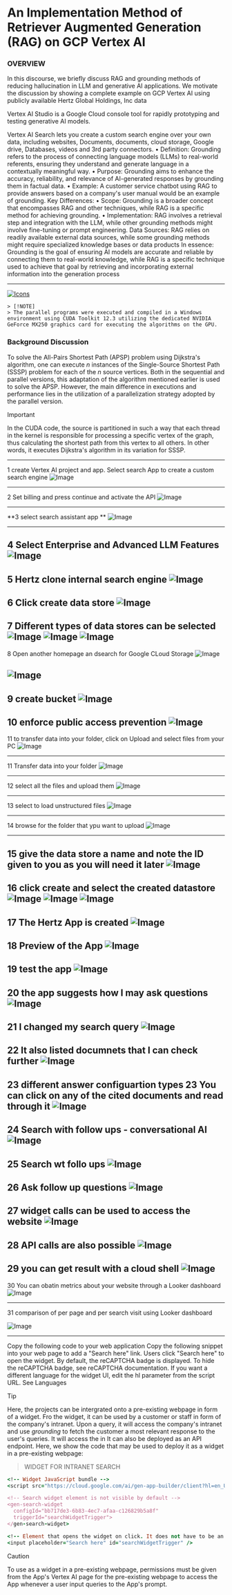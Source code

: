 # An Implementation Method of Retriever Augmented Generation (RAG) on GCP Vertex AI
### **OVERVIEW**
In this discourse, we briefly discuss RAG and grounding methods of reducing hallucination in LLM and generative AI applications. We motivate the discussion by showing a complete example on GCP Vertex AI using publicly available Hertz Global Holdings, Inc data  

Vertex AI Studio is a Google Cloud console tool for rapidly prototyping and testing generative AI 
models.

Vertex AI Search lets you create a custom search engine over your own data, including websites, 
Documents, documents, cloud storage, Google drive, Databases, videos and 3rd party connectors. 
•	Definition:
Grounding refers to the process of connecting language models (LLMs) to real-world referents, ensuring they understand and generate language in a contextually meaningful way. 
•	Purpose:
Grounding aims to enhance the accuracy, reliability, and relevance of AI-generated responses by grounding them in factual data. 
•	Example:
A customer service chatbot using RAG to provide answers based on a company's user manual would be an example of grounding. 
Key Differences:
•	Scope:
Grounding is a broader concept that encompasses RAG and other techniques, while RAG is a specific method for achieving grounding. 
•	Implementation:
RAG involves a retrieval step and integration with the LLM, while other grounding methods might involve fine-tuning or prompt engineering. 
Data Sources:
RAG relies on readily available external data sources, while some grounding methods might require specialized knowledge bases or data products
In essence:
Grounding is the goal of ensuring AI models are accurate and reliable by connecting them to real-world knowledge, while RAG is a specific technique used to achieve that goal by retrieving and incorporating external information into the generation process

---
[![Icons](https://skillicons.dev/icons?i=c,py,anaconda&theme=dark)](https://skillicons.dev)

```
> [!NOTE]
> The parallel programs were executed and compiled in a Windows environment using CUDA Toolkit 12.3 utilizing the dedicated NVIDIA GeForce MX250 graphics card for executing the algorithms on the GPU.

```



### **Background Discussion**

To solve the All-Pairs Shortest Path (APSP) problem using Dijkstra's algorithm, one can execute $n$ instances of the Single-Source Shortest Path (SSSP) problem for each of the $n$ source vertices. Both in the sequential and parallel versions, this adaptation of the algorithm mentioned earlier is used to solve the APSP. However, the main difference in executions and performance lies in the utilization of a parallelization strategy adopted by the parallel version.

> [!IMPORTANT]
> In the CUDA code, the source is partitioned in such a way that each thread in the kernel is responsible for processing a specific vertex of the graph, thus calculating the shortest path from this vertex to all others. In other words, it executes Dijkstra's algorithm in its variation for SSSP.


---
1 create Vertex AI project and app. Select search App to create a custom search engine
![Image](https://github.com/user-attachments/assets/01525f1b-79c0-4f6a-8320-f9f177851db5)

---
2 Set billing and press continue and activate the API
![Image](https://github.com/user-attachments/assets/5a19bc8a-3748-4037-bbba-68b6bcf9e81a)

---
**3 select search assistant app  **
![Image](https://github.com/user-attachments/assets/661917e7-bfa6-4b4a-a489-e6d7f12cf6f3)

---
4 Select Enterprise and Advanced LLM Features
![Image](https://github.com/user-attachments/assets/43696f18-046c-486a-b6df-ac3785673ceb)
---
5 Hertz clone internal search engine
![Image](https://github.com/user-attachments/assets/ceac2700-38c5-414e-892c-d25e432393ba)
---
6 Click create data store
![Image](https://github.com/user-attachments/assets/cc4af316-7865-4850-a64f-b613738f8ecc)
---
7 Different types of data stores can be selected
![Image](https://github.com/user-attachments/assets/e3d69b61-0d5d-4a16-89fa-5d90296e3795)
![Image](https://github.com/user-attachments/assets/eb3e912a-4f15-4394-a192-c29618af818c)
![Image](https://github.com/user-attachments/assets/94412c6f-0ba8-40e0-b30e-5b9de0d8b080)
---

8 Open another homepage an dsearch for Google CLoud Storage
![Image](https://github.com/user-attachments/assets/abd45a15-9a88-44ff-84b9-905b1d6a641a)

![Image](https://github.com/user-attachments/assets/d766d1e3-4729-496e-8850-42c0cb05877e)
---
9 create bucket
![Image](https://github.com/user-attachments/assets/c439d767-7a93-4efa-a0ca-551e153e5d5d)
---
10 enforce public access prevention
![Image](https://github.com/user-attachments/assets/c366d1dc-4877-4eae-97e9-936d3d8ef818)
---
11 to transfer data into your folder, click on Upload and select files from your PC
![Image](https://github.com/user-attachments/assets/bffc75d4-ee05-4f02-a6bc-c7ed0b9bef41)

---
11 Transfer data into your folder
![Image](https://github.com/user-attachments/assets/0970b9a0-fa3b-4f47-bf37-2301fade2098)

---
12 select all the files and upload them
![Image](https://github.com/user-attachments/assets/063d1809-34bf-48d5-9ff2-e39b2027eff3)

---
13 select to load unstructured files
![Image](https://github.com/user-attachments/assets/766ff951-26f7-4f08-8bdf-f3ea23cd0810)

---
14 browse for the folder that ypu want to upload
![Image](https://github.com/user-attachments/assets/52c37077-430f-4a7e-bb0b-6589562d25e5)

---
15 give the data store a name and note the ID given to you as you will need it later
![Image](https://github.com/user-attachments/assets/542200a2-dbb8-4990-b30e-a17ed470bb46)
---
16 click create and select the created datastore
![Image](https://github.com/user-attachments/assets/978a427e-c44a-4d0f-9ce3-4cb10d1913e1)
![Image](https://github.com/user-attachments/assets/996aa8dd-5ecc-4e41-a75b-f6e643cd9d8f)
![Image](https://github.com/user-attachments/assets/31917658-6606-4445-9047-970121ddd956)
---
17 The Hertz App is created
![Image](https://github.com/user-attachments/assets/c7eaa2ff-da18-4937-8d1f-8593efb88e22)
---
18 Preview of the App
![Image](https://github.com/user-attachments/assets/33140e00-afc5-46a3-b573-668fbb050300)
---
19 test the app
![Image](https://github.com/user-attachments/assets/eeb681c9-4b30-4a99-b7f8-076405112df1)
---
20 the app suggests how I may ask questions
![Image](https://github.com/user-attachments/assets/cc8a33fa-ccb9-4f6f-92d3-f12a4bdb1177)
---
21 I changed my search query
![Image](https://github.com/user-attachments/assets/48e27588-8112-4363-8ff9-b18ec0ff3677)
---
22 It also listed documnets that I can check further
![Image](https://github.com/user-attachments/assets/0fbd24ab-6cfe-4092-b18d-a165a3387344)
---
23 different answer configuartion types
23 You can click on any of the cited documents and read through it
![Image](https://github.com/user-attachments/assets/7f4e17e2-d5c5-42e8-a0a6-5d46c7d16ff0)
---
24 Search with follow ups - conversational AI
![Image](https://github.com/user-attachments/assets/16e3e14a-0e50-4695-8c20-9bb4860b226d)
---
25 Search wt follo ups
![Image](https://github.com/user-attachments/assets/b097bfa4-3742-4649-b256-195832ebb53f)
---
26 Ask follow up questions
![Image](https://github.com/user-attachments/assets/7f2e06d5-d322-441f-a646-2b82df61251a)
---
27 widget calls  can be used to access the website
![Image](https://github.com/user-attachments/assets/afd24eaa-63b3-44cc-aa8e-07a58217c1de)
---
28 API calls are also possible
![Image](https://github.com/user-attachments/assets/62511c18-ad58-4caa-bd6f-d7277dda1675)
---
29 you can get result with a cloud shell
![Image](https://github.com/user-attachments/assets/46523a4c-ebf8-4e41-8df2-d2612c270656)
---

30 You can obatin metrics about your website through a Looker dashboard
![Image](https://github.com/user-attachments/assets/2c226bfd-a7e1-49b1-b86b-fab91600ffe5)

---
31 comparison of per page and per search visit using Looker dashboard

![Image](https://github.com/user-attachments/assets/a84d12d6-ec86-4c0f-8641-995a6ebbbd53)

---

Copy the following code to your web application
Copy the following snippet into your web page to add a "Search here" link. Users click "Search here" to open the widget. By default, the reCAPTCHA badge is displayed. To hide the reCAPTCHA badge, see reCAPTCHA documentation. 
If you want a different language for the widget UI, edit the hl parameter from the script URL. See Languages 


> [!TIP]
> Here, the projects can be intergrated onto a pre-existing webpage in form of a widget. Fro  the widget, it can be used by a customer or staff in form of the company's intranet. Upon a query, it will access the company's intranet and use _grounding_ to fetch the customer a most relevant response to the user's queries. It will access the in It can also be deployed as an API endpoint. Here, we show the code that may be used to deploy it as a widget in a pre-existing webpage:

> WIDGET FOR INTRANET SEARCH 

```ruby
<!-- Widget JavaScript bundle -->
<script src="https://cloud.google.com/ai/gen-app-builder/client?hl=en_US"></script>

<!-- Search widget element is not visible by default -->
<gen-search-widget
  configId="bb717de3-6b83-4ec7-afaa-c126829b5a8f"
  triggerId="searchWidgetTrigger">
</gen-search-widget>

<!-- Element that opens the widget on click. It does not have to be an input -->
<input placeholder="Search here" id="searchWidgetTrigger" />
```
> [!CAUTION]
> To use as a widget in a pre-existing webpage, permissions must be given from the App's Vertex AI page for the pre-existing webpage to access the App whenever a user input queries to the App's prompt. 


